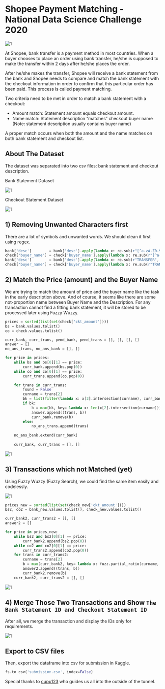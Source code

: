 # Shopee Payment Matching - National Data Science Challenge 2020
![1](https://github.com/brdx88/Shopee-Payment-Matching/blob/main/images/logo.png)

At Shopee, bank transfer is a payment method in most countries. When a buyer chooses to place an order using bank transfer, he/she is supposed to make the transfer within 2 days after he/she places the order.

After he/she makes the transfer, Shopee will receive a bank statement from the bank and Shopee needs to compare and match the bank statement with the checkout information in order to confirm that this particular order has been paid. This process is called payment matching.

Two criteria need to be met in order to match a bank statement with a checkout:
- Amount match: Statement amount equals checkout amount.
- Name match: Statement description “matches” checkout buyer name (Note: statement description usually contains buyer name)

A proper match occurs when both the amount and the name matches on both bank statement and checkout list.

## About The Dataset
The dataset was separated into two csv files: bank statement and checkout description.

Bank Statement Dataset

![1](https://github.com/brdx88/Shopee-Payment-Matching/blob/main/images/1.png)

Checkout Statement Dataset

![1](https://github.com/brdx88/Shopee-Payment-Matching/blob/main/images/2.png)

## 1) Removing Unwanted Characters first
There are a lot of symbols and unwanted words. We should clean it first using regex.

```python
bank['desc']        = bank['desc'].apply(lambda x: re.sub(r"[^a-zA-Z0-9]+", ' ', x))
check['buyer_name'] = check['buyer_name'].apply(lambda x: re.sub(r"[^a-zA-Z0-9]+", ' ', x))
bank['desc']        = bank['desc'].apply(lambda x: re.sub(r"TRANSFER", ' ', x))
check['buyer_name'] = check['buyer_name'].apply(lambda x: re.sub(r"TRANSFER", ' ', x))
```

## 2) Match the Price (amount) and the Buyer Name
We are trying to match the amount of price and the buyer name like the task in the early description above.
And of course, it seems like there are some not-proportion name between Buyer Name and the Description.
For any transaction cannot find a fitting bank statement, it will be stored to be processed later using Fuzzy Wuzzy.

```python
prices = sorted(list(set(check['ckt_amount'])))
bs = bank.values.tolist()
co = check.values.tolist()

curr_bank, curr_trans, pend_bank, pend_trans = [], [], [], []
answer = []
no_ans_trans, no_ans_bank = [], []

for price in prices:
    while bs and bs[0][1] == price:
        curr_bank.append(bs.pop(0))
    while co and co[0][1] == price:
        curr_trans.append(co.pop(0))

    for trans in curr_trans:
        found = False
        curname = trans[2]
        bk = list(filter(lambda x: x[2].intersection(curname), curr_bank))
        if bk:
            b = max(bk, key= lambda x: len(x[2].intersection(curname)))
            answer.append((trans, b))
            curr_bank.remove(b)
        else:
            no_ans_trans.append(trans)
            
    no_ans_bank.extend(curr_bank)
            
    curr_bank, curr_trans = [], []

```
![1](https://github.com/brdx88/Shopee-Payment-Matching/blob/main/images/3.png)

## 3) Transactions which not Matched (yet)
Using Fuzzy Wuzzy (Fuzzy Search), we could find the same item easily and codelessly.

![1](https://github.com/brdx88/Shopee-Payment-Matching/blob/main/images/4.png)


```python
prices_new = sorted(list(set(check_new['ckt_amount'])))
bs2, co2 = bank_new.values.tolist(), check_new.values.tolist()

curr_bank2, curr_trans2 = [], []
answer2 = []

for price in prices_new:
    while bs2 and bs2[0][1] == price:
        curr_bank2.append(bs2.pop(0))
    while co2 and co2[0][1] == price:
        curr_trans2.append(co2.pop(0))
    for trans in curr_trans2:
        curname = trans[2]
        b = max(curr_bank2, key= lambda x: fuzz.partial_ratio(curname, x[2]))
        answer2.append((trans, b))
        curr_bank2.remove(b)
    curr_bank2, curr_trans2 = [], []

```
![1](https://github.com/brdx88/Shopee-Payment-Matching/blob/main/images/5.png)

## 4) Merge Those Two Transactions and Show `The Bank Statement ID and Checkout Statement ID`
After all, we merge the transaction and display the IDs only for requirements.

![1](https://github.com/brdx88/Shopee-Payment-Matching/blob/main/images/6.png)

## Export to CSV files
Then, export the dataframe into csv for submission in Kaggle.
```python
fs.to_csv('submission.csv', index=False)
```

Special thanks to [cupu123](https://www.kaggle.com/matheusaaron/payment-matching-by-cupu123) who guides us all into the outside of the tunnel.
